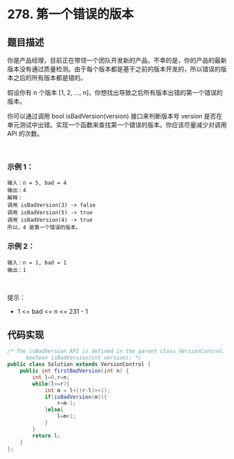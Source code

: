 # 278. 第一个错误的版本

## 题目描述
你是产品经理，目前正在带领一个团队开发新的产品。不幸的是，你的产品的最新版本没有通过质量检测。由于每个版本都是基于之前的版本开发的，所以错误的版本之后的所有版本都是错的。

假设你有 n 个版本 [1, 2, ..., n]，你想找出导致之后所有版本出错的第一个错误的版本。

你可以通过调用 bool isBadVersion(version) 接口来判断版本号 version 是否在单元测试中出错。实现一个函数来查找第一个错误的版本。你应该尽量减少对调用 API 的次数。

 

### 示例 1：
```
输入：n = 5, bad = 4
输出：4
解释：
调用 isBadVersion(3) -> false 
调用 isBadVersion(5) -> true 
调用 isBadVersion(4) -> true
所以，4 是第一个错误的版本。
```
### 示例 2：
```
输入：n = 1, bad = 1
输出：1
```
 

提示：

 - 1 <= bad <= n <= 231 - 1



## 代码实现
```Java
/* The isBadVersion API is defined in the parent class VersionControl.
      boolean isBadVersion(int version); */
public class Solution extends VersionControl {
    public int firstBadVersion(int n) {
        int l=0,r=n;
        while(l<=r){
            int m = l+((r-l)>>1);
            if(isBadVersion(m)){
                r=m-1;
            }else{
                l=m+1;
            }
        }
        return l;
    }
};
```